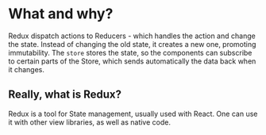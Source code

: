 # What and why?

Redux dispatch actions to Reducers - which handles the action and change the state. Instead of changing the old state, it creates a new one, promoting immutability.
The `store` stores the state, so the components can subscribe to certain parts of the Store, which sends automatically the data back when it changes.

## Really, what is Redux?

Redux is a tool for State management, usually used with React. One can use it with other view libraries, as well as native code.
